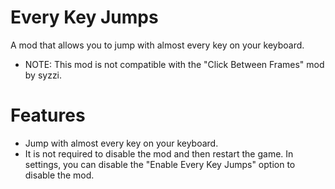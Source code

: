 # Every Key Jumps
A mod that allows you to jump with almost every key on your keyboard.
- NOTE: This mod is not compatible with the "Click Between Frames" mod by syzzi.

# Features
- Jump with almost every key on your keyboard.
- It is not required to disable the mod and then restart the game. In settings, you can disable the "Enable Every Key Jumps" option to disable the mod.